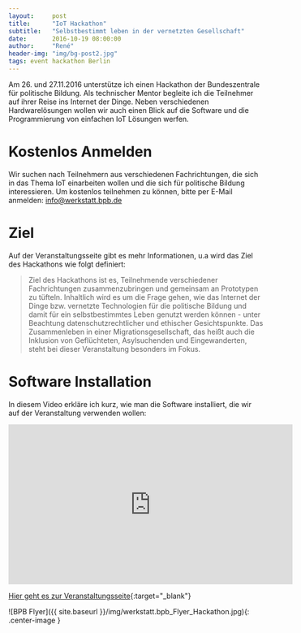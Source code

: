 ```yaml
---
layout:     post
title:      "IoT Hackathon"
subtitle:   "Selbstbestimmt leben in der vernetzten Gesellschaft"
date:       2016-10-19 08:00:00
author:     "René"
header-img: "img/bg-post2.jpg"
tags: event hackathon Berlin
---
```


Am 26. und 27.11.2016 unterstütze ich einen Hackathon der Bundeszentrale für politische Bildung. Als technischer Mentor begleite ich die Teilnehmer auf ihrer Reise ins Internet der Dinge. Neben verschiedenen Hardwarelösungen wollen wir auch einen Blick auf die Software und die Programmierung von einfachen IoT Lösungen werfen.

# Kostenlos Anmelden
Wir suchen nach Teilnehmern aus verschiedenen Fachrichtungen, die sich in das Thema IoT einarbeiten wollen und die sich für politische Bildung interessieren.
Um kostenlos teilnehmen zu können, bitte per E-Mail anmelden:  [info@werkstatt.bpb.de](mailto:info@werkstatt.bpb.de)

# Ziel
Auf der Veranstaltungsseite gibt es mehr Informationen, u.a wird das Ziel des Hackathons wie folgt definiert:

> Ziel des Hackathons ist es, Teilnehmende verschiedener Fachrichtungen zusammenzubringen und gemeinsam an Prototypen zu tüfteln. Inhaltlich wird es um die Frage gehen, wie das Internet der Dinge bzw. vernetzte Technologien für die
politische Bildung und damit für ein selbstbestimmtes Leben genutzt werden können - unter Beachtung datenschutzrechtlicher und ethischer Gesichtspunkte. Das Zusammenleben in einer Migrationsgesellschaft, das heißt auch die Inklusion von Geflüchteten, Asylsuchenden und Eingewanderten, steht bei dieser Veranstaltung besonders im Fokus.   

# Software Installation

In diesem Video erkläre ich kurz, wie man die Software installiert, die wir auf der Veranstaltung verwenden wollen:
<div class="videoWrapper">
<iframe width="560" height="315" src="https://www.youtube.com/embed/7TH6EAMk44g" frameborder="0" allowfullscreen></iframe>
</div>


[Hier geht es zur Veranstaltungsseite](http://www.bpb.de/lernen/digitale-bildung/werkstatt/233221/hackathon-selbstbestimmt-leben-in-der-vernetzten-gesellschaft){:target="_blank"}

![BPB Flyer]({{ site.baseurl }}/img/werkstatt.bpb_Flyer_Hackathon.jpg){: .center-image }
